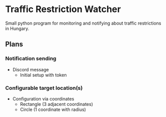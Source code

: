 # Traffic Restriction Watcher
Small python program for monitoring and notifying about traffic restrictions in Hungary.

## Plans
### Notification sending
- Discord message
  - Initial setup with token

### Configurable target location(s)
- Configuration via coordinates
  - Rectangle (3 adjacent coordinates)
  - Circle (1 coordinate with radius)
